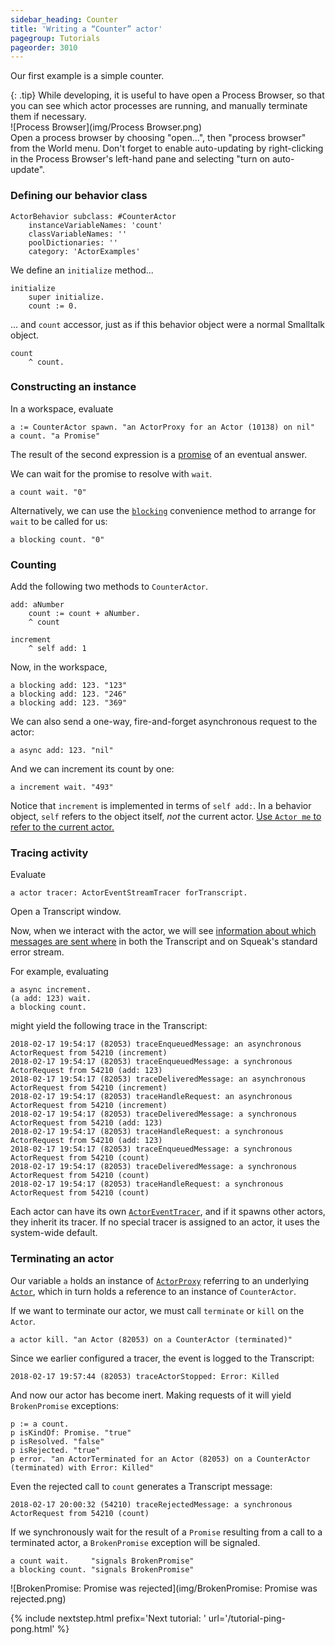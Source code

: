 ```yaml
---
sidebar_heading: Counter
title: 'Writing a “Counter” actor'
pagegroup: Tutorials
pageorder: 3010
---
```


Our first example is a simple counter.

{: .tip}
While developing, it is useful to have open a Process Browser, so that you can see which actor processes are running, and manually terminate them if necessary.  
![Process Browser](img/Process Browser.png)
&nbsp;  
Open a process browser by choosing "open...", then "process browser"
from the World menu. Don't forget to enable auto-updating by
right-clicking in the Process Browser's left-hand pane and selecting
"turn on auto-update".

### Defining our behavior class

```smalltalk
ActorBehavior subclass: #CounterActor
    instanceVariableNames: 'count'
    classVariableNames: ''
    poolDictionaries: ''
    category: 'ActorExamples'
```

We define an `initialize` method...

```smalltalk
initialize
    super initialize.
    count := 0.
```

... and `count` accessor, just as if this behavior object were a
normal Smalltalk object.

```smalltalk
count
    ^ count.
```

### Constructing an instance

In a workspace, evaluate

```smalltalk
a := CounterActor spawn. "an ActorProxy for an Actor (10138) on nil"
a count. "a Promise"
```

The result of the second expression is a [promise](promises.html) of
an eventual answer.

We can wait for the promise to resolve with `wait`.

```
a count wait. "0"
```

Alternatively, we can use the [`blocking`](proxies.html#blocking-rpc)
convenience method to arrange for `wait` to be called for us:

```
a blocking count. "0"
```

### Counting

Add the following two methods to `CounterActor`.

```smalltalk
add: aNumber
    count := count + aNumber.
    ^ count
```
```smalltalk
increment
    ^ self add: 1
```

Now, in the workspace,

```smalltalk
a blocking add: 123. "123"
a blocking add: 123. "246"
a blocking add: 123. "369"
```

We can also send a one-way, fire-and-forget asynchronous request to the actor:

```smalltalk
a async add: 123. "nil"
```

And we can increment its count by one:

```smalltalk
a increment wait. "493"
```

Notice that `increment` is implemented in terms of `self add:`. In a
behavior object, `self` refers to the object itself, *not* the current
actor.
[Use `Actor me` to refer to the current actor.](processes.html#implementing-a-behavior)

### Tracing activity

Evaluate

```smalltalk
a actor tracer: ActorEventStreamTracer forTranscript.
```

Open a Transcript window.

Now, when we interact with the actor, we will see
[information about which messages are sent where](tracing.html) in
both the Transcript and on Squeak's standard error stream.

For example, evaluating

```smalltalk
a async increment.
(a add: 123) wait.
a blocking count.
```

might yield the following trace in the Transcript:

```
2018-02-17 19:54:17 (82053) traceEnqueuedMessage: an asynchronous ActorRequest from 54210 (increment)
2018-02-17 19:54:17 (82053) traceEnqueuedMessage: a synchronous ActorRequest from 54210 (add: 123)
2018-02-17 19:54:17 (82053) traceDeliveredMessage: an asynchronous ActorRequest from 54210 (increment)
2018-02-17 19:54:17 (82053) traceHandleRequest: an asynchronous ActorRequest from 54210 (increment)
2018-02-17 19:54:17 (82053) traceDeliveredMessage: a synchronous ActorRequest from 54210 (add: 123)
2018-02-17 19:54:17 (82053) traceHandleRequest: a synchronous ActorRequest from 54210 (add: 123)
2018-02-17 19:54:17 (82053) traceEnqueuedMessage: a synchronous ActorRequest from 54210 (count)
2018-02-17 19:54:17 (82053) traceDeliveredMessage: a synchronous ActorRequest from 54210 (count)
2018-02-17 19:54:17 (82053) traceHandleRequest: a synchronous ActorRequest from 54210 (count)
```

Each actor can have its own [`ActorEventTracer`](tracing.html), and if
it spawns other actors, they inherit its tracer. If no special tracer
is assigned to an actor, it uses the system-wide default.

### Terminating an actor

Our variable `a` holds an instance of [`ActorProxy`](proxies.html)
referring to an underlying [`Actor`](processes.html), which in turn
holds a reference to an instance of `CounterActor`.

If we want to terminate our actor, we must call `terminate` or `kill`
on the `Actor`.

```smalltalk
a actor kill. "an Actor (82053) on a CounterActor (terminated)"
```

Since we earlier configured a tracer, the event is logged to the
Transcript:

```
2018-02-17 19:57:44 (82053) traceActorStopped: Error: Killed
```

And now our actor has become inert. Making requests of it will yield
`BrokenPromise` exceptions:

```smalltalk
p := a count.
p isKindOf: Promise. "true"
p isResolved. "false"
p isRejected. "true"
p error. "an ActorTerminated for an Actor (82053) on a CounterActor (terminated) with Error: Killed"
```

Even the rejected call to `count` generates a Transcript message:

```
2018-02-17 20:00:32 (54210) traceRejectedMessage: a synchronous ActorRequest from 54210 (count)
```

If we synchronously wait for the result of a `Promise` resulting from
a call to a terminated actor, a `BrokenPromise` exception will be
signaled.

```smalltalk
a count wait.     "signals BrokenPromise"
a blocking count. "signals BrokenPromise"
```

![BrokenPromise: Promise was rejected](img/BrokenPromise: Promise was rejected.png)

{% include nextstep.html prefix='Next tutorial: ' url='/tutorial-ping-pong.html' %}
